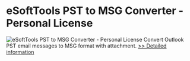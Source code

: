 # eSoftTools PST to MSG Converter - Personal License
![eSoftTools PST to MSG Converter - Personal License](https://mycommerce.akamaized.net/api/pimages/P300877040/BIG/300877040.GIF)
Convert Outlook PST email messages to MSG format with attachment.
[>> Detailed information](https://secure.shareit.com/shareit/product.html?productid=300877040&affiliateid=200057808)